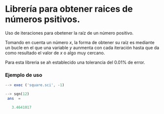 # Librería para obtener raices de números psitivos.

Uso de iteraciones para obetener la raíz de un número positivo. 

Tomando en cuenta un número $x$, la forma de obtener su raíz es mediante un bucle en el que una variable $y$ aunmenta con cada iteración hasta que da como resultado el valor de $x$ o algo muy cercano. 

Para esta libreria se ah establecido una tolerancia del 0.01% de error.

### Ejemplo de uso 

```Octave
--> exec ('square.sci', -1)

--> sqn(12)
 ans  =

   3.4641017

```

